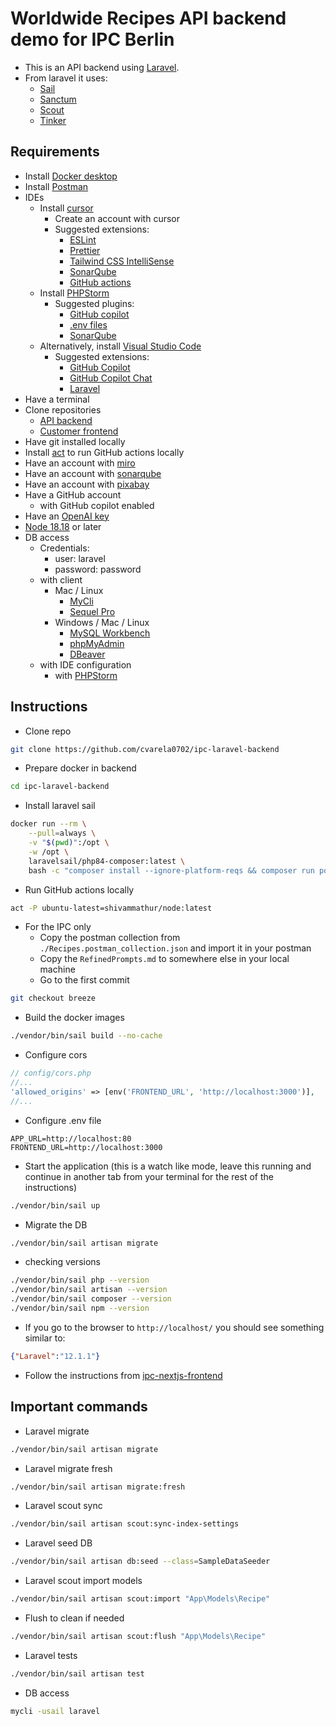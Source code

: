 # Worldwide Recipes API backend demo for IPC Berlin

- This is an API backend using [Laravel](https://laravel.com/docs/11.x/).
- From laravel it uses:
    - [Sail](https://laravel.com/docs/11.x/sail#main-content)
    - [Sanctum](https://laravel.com/docs/11.x/sanctum#main-content)
    - [Scout](https://laravel.com/docs/11.x/scout#main-content)
    - [Tinker](https://laravel.com/docs/11.x/artisan#tinker)

## Requirements

- Install [Docker desktop](https://www.docker.com/products/docker-desktop/)
- Install [Postman](https://www.postman.com/downloads/)
- IDEs
    - Install [cursor](https://www.cursor.com/)
        - Create an account with cursor
        - Suggested extensions:
            - [ESLint](https://marketplace.visualstudio.com/items?itemName=dbaeumer.vscode-eslint)
            - [Prettier](https://marketplace.visualstudio.com/items?itemName=esbenp.prettier-vscode)
            - [Tailwind CSS IntelliSense](https://marketplace.visualstudio.com/items?itemName=bradlc.vscode-tailwindcss)
            - [SonarQube](https://marketplace.visualstudio.com/items?itemName=SonarSource.sonarlint-vscode)
            - [GitHub actions](https://marketplace.visualstudio.com/items?itemName=GitHub.vscode-github-actions)
    - Install [PHPStorm](https://www.jetbrains.com/phpstorm/download/)
        - Suggested plugins:
            - [GitHub copilot](https://plugins.jetbrains.com/plugin/17718-github-copilot)
            - [.env files](https://plugins.jetbrains.com/plugin/9525--env-files)
            - [SonarQube](https://plugins.jetbrains.com/plugin/7973-sonarqube-for-ide)
    - Alternatively, install [Visual Studio Code](https://code.visualstudio.com/Download)
        - Suggested extensions:
            - [GitHub Copilot](https://marketplace.visualstudio.com/items/?itemName=GitHub.copilot)
            - [GitHub Copilot Chat](https://marketplace.visualstudio.com/items/?itemName=GitHub.copilot-chat)
            - [Laravel](https://marketplace.visualstudio.com/items/?itemName=laravel.vscode-laravel)
- Have a terminal
- Clone repositories
    - [API backend](https://github.com/cvarela0702/ipc-laravel-backend)
    - [Customer frontend](https://github.com/cvarela0702/ipc-nextjs-frontend)
- Have git installed locally
- Install [act](https://nektosact.com/) to run GitHub actions locally
- Have an account with [miro](https://miro.com/)
- Have an account with [sonarqube](https://www.sonarsource.com/products/sonarcloud/signup-free/)
- Have an account with [pixabay](https://pixabay.com/)
- Have a GitHub account
    - with GitHub copilot enabled
- Have an [OpenAI key](https://auth.openai.com/log-in)
- [Node 18.18](https://nodejs.org/en) or later
- DB access
    - Credentials:
        - user: laravel
        - password: password
    - with client
        - Mac / Linux
            - [MyCli](https://www.mycli.net/)
            - [Sequel Pro](https://sequelpro.com/)
        - Windows / Mac / Linux
            - [MySQL Workbench](https://dev.mysql.com/downloads/workbench/)
            - [phpMyAdmin](https://www.phpmyadmin.net/)
            - [DBeaver](https://dbeaver.io/download/)
    - with IDE configuration
        - with [PHPStorm](https://www.jetbrains.com/phpstorm/download/)

## Instructions

- Clone repo

```bash
git clone https://github.com/cvarela0702/ipc-laravel-backend
```

- Prepare docker in backend

```bash
cd ipc-laravel-backend
```

- Install laravel sail

```bash
docker run --rm \
    --pull=always \
    -v "$(pwd)":/opt \
    -w /opt \
    laravelsail/php84-composer:latest \
    bash -c "composer install --ignore-platform-reqs && composer run post-root-package-install && php ./artisan key:generate --ansi && php ./artisan sail:install --with=mysql,redis,meilisearch,mailpit,selenium "
```

- Run GitHub actions locally

```bash
act -P ubuntu-latest=shivammathur/node:latest
```

- For the IPC only
    - Copy the postman collection from `./Recipes.postman_collection.json` and import it in your postman
    - Copy the `RefinedPrompts.md` to somewhere else in your local machine
    - Go to the first commit

```bash
git checkout breeze
```

- Build the docker images

```bash
./vendor/bin/sail build --no-cache
```

- Configure cors

```php
// config/cors.php
//...
'allowed_origins' => [env('FRONTEND_URL', 'http://localhost:3000')],
//...
```

- Configure .env file

```.env
APP_URL=http://localhost:80
FRONTEND_URL=http://localhost:3000
```

- Start the application (this is a watch like mode, leave this running and continue in another tab from your terminal for the rest of the instructions)

```bash
./vendor/bin/sail up
```

- Migrate the DB

```bash
./vendor/bin/sail artisan migrate
```

- checking versions

```bash
./vendor/bin/sail php --version
./vendor/bin/sail artisan --version
./vendor/bin/sail composer --version
./vendor/bin/sail npm --version
```

- If you go to the browser to `http://localhost/` you should see something similar to:

```json
{"Laravel":"12.1.1"}
```

- Follow the instructions from [ipc-nextjs-frontend](https://github.com/cvarela0702/ipc-nextjs-frontend)

## Important commands

- Laravel migrate

```bash
./vendor/bin/sail artisan migrate
```

- Laravel migrate fresh

```bash
./vendor/bin/sail artisan migrate:fresh
```

- Laravel scout sync

```bash
./vendor/bin/sail artisan scout:sync-index-settings
```

- Laravel seed DB

```bash
./vendor/bin/sail artisan db:seed --class=SampleDataSeeder
```

- Laravel scout import models

```bash
./vendor/bin/sail artisan scout:import "App\Models\Recipe"
```

- Flush to clean if needed

```bash
./vendor/bin/sail artisan scout:flush "App\Models\Recipe"
```


- Laravel tests

```bash
./vendor/bin/sail artisan test
```

- DB access

```bash
mycli -usail laravel
```
